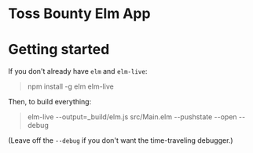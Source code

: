 # Toss Bounty Elm App

# Getting started

If you don't already have `elm` and `elm-live`:

> npm install -g elm elm-live

Then, to build everything:

> elm-live --output=_build/elm.js src/Main.elm --pushstate --open --debug

(Leave off the `--debug` if you don't want the time-traveling debugger.)

